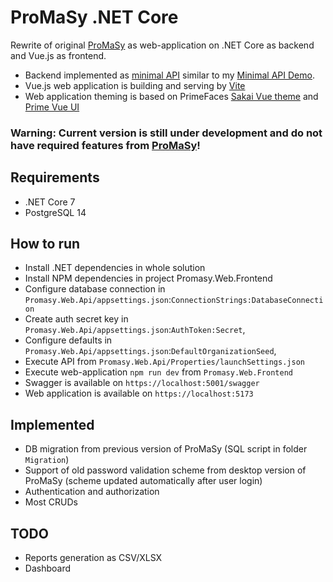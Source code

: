 ﻿# ProMaSy .NET Core

Rewrite of original [ProMaSy](https://github.com/AndriiLab/promasy) as web-application on .NET Core as backend and
Vue.js as frontend.

- Backend implemented
  as [minimal API](https://docs.microsoft.com/en-us/aspnet/core/fundamentals/minimal-apis?view=aspnetcore-6.0) similar
  to my [Minimal API Demo](https://github.com/AndriiLab/Minimal_API_Demo).
- Vue.js web application is building and serving by [Vite](https://vitejs.dev)
- Web application theming is based on PrimeFaces [Sakai Vue theme](https://www.primefaces.org/sakai-vue)
  and [Prime Vue UI](https://www.primefaces.org/primevue)

### Warning: Current version is still under development and do not have required features from [ProMaSy](https://github.com/AndriiLab/promasy)!

## Requirements

- .NET Core 7
- PostgreSQL 14

## How to run

- Install .NET dependencies in whole solution
- Install NPM dependencies in project Promasy.Web.Frontend
- Configure database connection in `Promasy.Web.Api/appsettings.json`:`ConnectionStrings:DatabaseConnection`
- Create auth secret key in `Promasy.Web.Api/appsettings.json`:`AuthToken:Secret`,
- Configure defaults in `Promasy.Web.Api/appsettings.json`:`DefaultOrganizationSeed`,
- Execute API from `Promasy.Web.Api/Properties/launchSettings.json`
- Execute web-application `npm run dev` from `Promasy.Web.Frontend`
- Swagger is available on `https://localhost:5001/swagger`
- Web application is available on `https://localhost:5173`

## Implemented

- DB migration from previous version of ProMaSy (SQL script in folder `Migration`)
- Support of old password validation scheme from desktop version of ProMaSy (scheme updated automatically after user login)
- Authentication and authorization
- Most CRUDs

## TODO

- Reports generation as CSV/XLSX
- Dashboard
